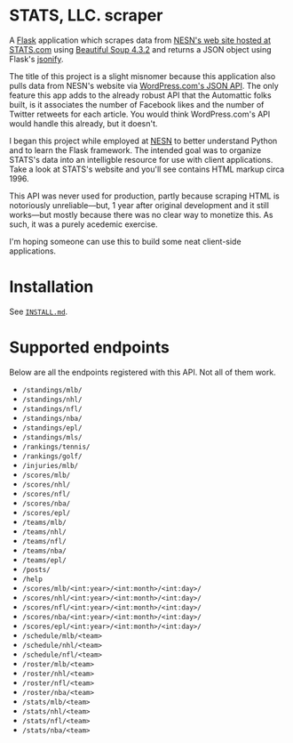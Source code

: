# STATS, LLC. scraper
A [Flask](http://flask.pocoo.org/) application which scrapes data from [NESN's web site hosted at STATS.com](http://nesn.stats.com) using [Beautiful Soup 4.3.2](http://www.crummy.com/software/BeautifulSoup/) and returns a JSON object using Flask's [jsonify](http://flask.pocoo.org/docs/0.10/api/#flask.json.jsonify).

The title of this project is a slight misnomer because this application also pulls data from NESN's website via [WordPress.com's JSON API](https://developer.wordpress.com/docs/api/). The only feature this app adds to the already robust API that the Automattic folks built, is it associates the number of Facebook likes and the number of Twitter retweets for each article. You would think WordPress.com's API would handle this already, but it doesn't.

I began this project while employed at [NESN](http://nesn.com) to better understand Python and to learn the Flask framework. The intended goal was to organize STATS's data into an intelligble resource for use with client applications. Take a look at STATS's website and you'll see contains HTML markup circa 1996.

This API was never used for production, partly because scraping HTML is notoriously unreliable—but, 1 year after original development and it still works—but mostly because there was no clear way to monetize this. As such, it was a purely acedemic exercise.

I'm hoping someone can use this to build some neat client-side applications.

# Installation
See [`INSTALL.md`](https://github.com/jkereako/stats-html-scraper-api/blob/master/INSTALL.md).

# Supported endpoints
Below are all the endpoints registered with this API. Not all of them work.
 - `/standings/mlb/` 
 - `/standings/nhl/` 
 - `/standings/nfl/` 
 - `/standings/nba/` 
 - `/standings/epl/` 
 - `/standings/mls/` 
 - `/rankings/tennis/` 
 - `/rankings/golf/` 
 - `/injuries/mlb/` 
 - `/scores/mlb/` 
 - `/scores/nhl/` 
 - `/scores/nfl/` 
 - `/scores/nba/` 
 - `/scores/epl/` 
 - `/teams/mlb/` 
 - `/teams/nhl/` 
 - `/teams/nfl/` 
 - `/teams/nba/` 
 - `/teams/epl/` 
 - `/posts/` 
 - `/help` 
 - `/scores/mlb/<int:year>/<int:month>/<int:day>/` 
 - `/scores/nhl/<int:year>/<int:month>/<int:day>/` 
 - `/scores/nfl/<int:year>/<int:month>/<int:day>/` 
 - `/scores/nba/<int:year>/<int:month>/<int:day>/` 
 - `/scores/epl/<int:year>/<int:month>/<int:day>/` 
 - `/schedule/mlb/<team>` 
 - `/schedule/nhl/<team>` 
 - `/schedule/nfl/<team>` 
 - `/roster/mlb/<team>` 
 - `/roster/nhl/<team>` 
 - `/roster/nfl/<team>` 
 - `/roster/nba/<team>` 
 - `/stats/mlb/<team>` 
 - `/stats/nhl/<team>` 
 - `/stats/nfl/<team>` 
 - `/stats/nba/<team>`

